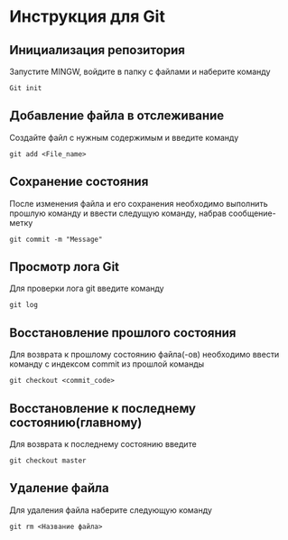 # Инструкция для Git

## Инициализация репозитория
Запустите MINGW, войдите в папку с файлами и наберите команду

>
    Git init


## Добавление файла в отслеживание
Создайте файл с нужным содержимым и введите команду

>
    git add <File_name>

## Сохранение состояния
После изменения файла и его сохранения необходимо выполнить прошлую команду и ввести следущую команду, набрав сообщение- метку

>
    git commit -m "Message"

## Просмотр лога Git
Для проверки лога git введите команду

>
    git log

## Восстановление прошлого состояния
Для возврата к прошлому состоянию файла(-ов) необходимо ввести команду с индексом commit из прошлой команды
>
    git checkout <commit_code>

## Восстановление к последнему состоянию(главному)
Для возврата к последнему состоянию введите
>
    git checkout master

## Удаление файла
Для удаления файла наберите следующую команду
>
    git rm <Название файла>